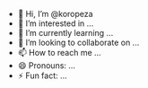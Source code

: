 - 👋 Hi, I’m @koropeza
- 👀 I’m interested in ...
- 🌱 I’m currently learning ...
- 💞️ I’m looking to collaborate on ...
- 📫 How to reach me ...
- 😄 Pronouns: ...
- ⚡ Fun fact: ...

<!---
koropeza/koropeza is a ✨ special ✨ repository because its `README.md` (this file) appears on your GitHub profile.
You can click the Preview link to take a look at your changes.
--->
